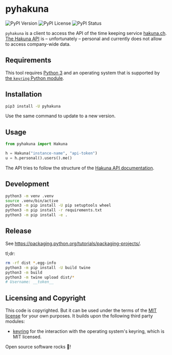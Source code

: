 # pyhakuna

![PyPI Version](https://img.shields.io/pypi/v/pyhakuna?style=flat-square)
![PyPI License](https://img.shields.io/pypi/l/pyhakuna?style=flat-square)
![PyPI Status](https://img.shields.io/pypi/status/pyhakuna?style=flat-square)

`pyhakuna` is a client to access the API of the time keeping service [hakuna.ch][hakuna].
[The Hakuna API][hakuna-api] is – unfortunately – personal and currently does not allow to access company-wide data. 

## Requirements

This tool requires [Python 3][python] and an operating system that is supported by [the `keyring` Python module][keyring].

## Installation

```bash
pip3 install -U pyhakuna
```

Use the same command to update to a new version.

## Usage

```python
from pyhakuna import Hakuna

h = Hakuna("instance-name", "api-token")
u = h.personal().users().me()
```

The API tries to follow the structure of the [Hakuna API documentation][hakuna-api].

## Development

```bash
python3 -m venv .venv
source .venv/bin/active
python3 -m pip install -U pip setuptools wheel
python3 -m pip install -r requirements.txt
python3 -m pip install -e .
```

## Release

See https://packaging.python.org/tutorials/packaging-projects/.

tl;dr:

```bash
rm -rf dist *.egg-info
python3 -m pip install -U build twine
python3 -m build
python3 -m twine upload dist/*
# Username: __token__
```

## Licensing and Copyright

This code is copyrighted.
But it can be used under the terms of the [MIT license](./LICENSE) for your own purposes.
It builds upon the following third party modules:

- [keyring][keyring] for the interaction with the operating system's keyring, which is MIT licensed.

Open source software rocks 🎸!

[hakuna]: https://hakuna.ch
[hakuna-api]: https://www.hakuna.ch/docs
[python]: https://www.python.org
[keyring]: https://github.com/jaraco/keyring#readme
[swig-installation]: http://www.swig.org/Doc4.0/Preface.html#Preface_installation
